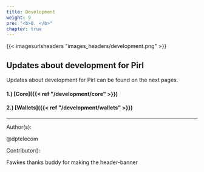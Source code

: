 ```yaml
---
title: Development
weight: 9
pre: "<b>8. </b>"
chapter: true
---
```


{{< imagesurlsheaders "images_headers/development.png"  >}}

## Updates about development for Pirl

Updates about development for Pirl can be found on the next pages.

#### 1.) [Core]({{< ref "/development/core" >}})
#### 2.) [Wallets]({{< ref "/development/wallets" >}})

---
Author(s):

@dptelecom

Contributor():

Fawkes thanks buddy for making the header-banner
